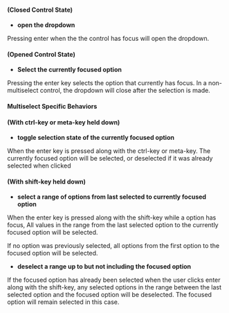 #### (Closed Control State)
- **open the dropdown**

Pressing enter when the the control has focus will open the dropdown.

#### (Opened Control State)
- **Select the currently focused option**

Pressing the enter key selects the option that currently has focus.  In a non-multiselect control, the dropdown will close after the selection is made.

#### Multiselect Specific Behaviors

#### (With ctrl-key or meta-key held down)
- **toggle selection state of the currently focused option**

When the enter key is pressed along with the ctrl-key or meta-key. The currently focused option will be selected, or deselected if it was already selected when clicked


#### (With shift-key held down)
- **select a range of options from last selected to currently focused option**

When the enter key is pressed along with the shift-key while a option has focus, All values in the range from the last selected option to the currently focused option will be selected.  

If no option was previously selected, all options from the first option to the focused option will be selected.

- **deselect a range up to but not including the focused option**

If the focused option has already been selected when the user clicks enter along with the shift-key, any selected options in the range between the last selected option and the focused option will be deselected.  The focused option will remain selected in this case.



